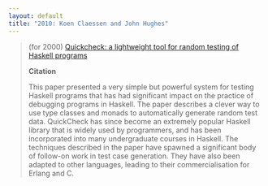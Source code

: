 ```yaml
---
layout: default
title: "2010: Koen Claessen and John Hughes"
---
```

> (for 2000) [Quickcheck: a lightweight tool for random testing of Haskell programs](http://doi.acm.org/10.1145/351240.351266)
> 
> **Citation**
> 
> This paper presented a very simple but powerful system for testing
> Haskell programs that has had significant impact on the practice of
> debugging programs in Haskell. The paper describes a clever way to
> use type classes and monads to automatically generate random test
> data. QuickCheck has since become an extremely popular Haskell
> library that is widely used by programmers, and has been
> incorporated into many undergraduate courses in Haskell. The
> techniques described in the paper have spawned a significant body
> of follow-on work in test case generation. They have also been
> adapted to other languages, leading to their commercialisation for
> Erlang and C.

